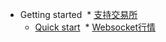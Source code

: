 * Getting started
  * [支持交易所](支持交易所.md)
  * [Quick start](quickstart.md)
  * [Websocket行情](websocket.md)
